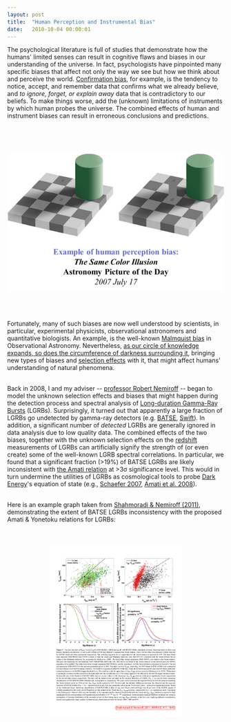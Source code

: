 ```yaml
---
layout: post
title:  "Human Perception and Instrumental Bias"
date:   2010-10-04 00:00:01
---
```


The psychological literature is full of studies that demonstrate how the humans' limited senses can result in cognitive flaws and biases in our understanding of the universe. In fact, psychologists have pinpointed many specific biases that affect not only the way we see but how we think about and perceive the world. <a href="http://en.wikipedia.org/wiki/Confirmation_bias" target="_blank">Confirmation bias</a>, for example, is the tendency to notice, accept, and remember data that confirms what we already believe, and <i>to ignore, forget, or explain away</i> data that is contradictory to our beliefs. To make things worse, add the (unknown) limitations of instruments by which human probes the universe. The combined effects of human and instrument biases can result in erroneous conclusions and predictions.

<br><br><br>

<div style="display:block;text-align:center;margin-right:auto;margin-left:auto"><a href="http://apod.nasa.gov/apod/ap070717.html" target="_blank"><img src="../img/research/aca/20101004_SameColorIllusion.png" title="" border="0"></a></div>

<br><br>

Fortunately, many of such biases are now well understood by scientists, in particular, experimental physicists, observational astronomers and quantitative biologists. An example, is the well-known <a href="http://en.wikipedia.org/wiki/Malmquist_bias" target="_blank">Malmquist bias</a> in Observational Astronomy. Nevertheless, <a href="http://www.goodreads.com/quotes/143906-as-our-circle-of-knowledge-expands-so-does-the-circumference" target="_blank">as our circle of knowledge expands, so does the circumference of darkness surrounding it</a>, bringing new types of biases and <a href="http://en.wikipedia.org/wiki/Selection_bias" target="_blank">selection effects</a> with it, that might affect humans' understanding of natural phenomena.<br><br>

Back in 2008, I and my adviser -- <a href="http://apod.nasa.gov/htmltest/rjn.html" target="_blank">professor Robert Nemiroff</a> -- began to model the unknown selection effects and biases that might happen during the detection process and spectral analysis of <a href="http://en.wikipedia.org/wiki/Gamma-ray_burst" target="_blank">Long-duration Gamma-Ray Bursts</a> (LGRBs). Surprisingly, it turned out that apparently a large fraction of LGRBs go undetected by gamma-ray detectors (e.g. <a href="http://www.batse.msfc.nasa.gov/batse/" target="_blank">BATSE</a>, <a href="http://heasarc.nasa.gov/docs/swift/" target="_blank">Swift</a>). In addition, a significant number of <i>detected</i> LGRBs are generally ignored in data analysis due to low quality data. The combined effects of the two biases, together with the unknown selection effects on the <a href="http://en.wikipedia.org/wiki/Redshift" target="_blank">redshift</a> measurements of LGRBs can artificially signify the strength of (or even create) some of the well-known LGRB spectral correlations. In particular, we found that a significant fraction (&gt;19%) of BATSE LGRBs are likely inconsistent with <a href="http://www.aanda.org/index.php?option=com_article&amp;access=doi&amp;doi=10.1051/0004-6361:20020722&amp;Itemid=129" target="_blank">the Amati relation</a> at &gt;3σ significance level. This would in turn undermine the utilities of LGRBs as cosmological tools to probe <a href="http://en.wikipedia.org/wiki/Dark_energy" target="_blank">Dark Energy</a>'s equation of state (e.g., <a href="http://adsabs.harvard.edu//abs/2007ApJ...660...16S" target="_blank">Schaefer 2007</a>, <a href="http://adsabs.harvard.edu/abs/2008MNRAS.391..577A" target="_blank">Amati et al. 2008</a>).<br><br>

Here is an example graph taken from <a href="http://adsabs.harvard.edu//abs/2011MNRAS.411.1843S" target="_blank">Shahmoradi &amp; Nemiroff (2011)</a>, demonstrating the extent of BATSE LGRBs inconsistency with the proposed Amati &amp; Yonetoku relations for LGRBs:<br><br><br>

<div style="display:block;text-align:center;margin-right:auto;margin-left:auto"><a href="../img/research/aca/20101004_hardness_brightness.png" target="_blank"><img src="../img/research/aca/20101004_hardness_brightness.png" title="" border="0" width="308"></a></div>

<br><br><br>







